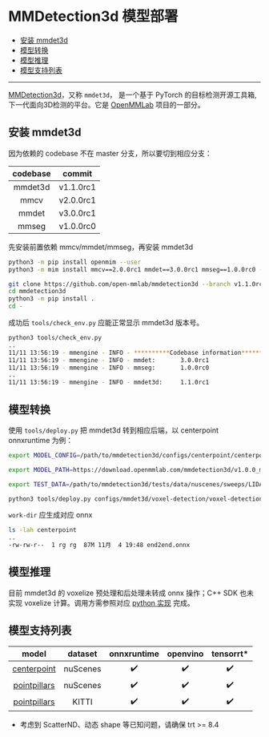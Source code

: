 # MMDetection3d 模型部署

- [安装 mmdet3d](#安装-mmdet3d)
- [模型转换](#模型转换)
- [模型推理](#模型推理)
- [模型支持列表](#模型支持列表)

______________________________________________________________________

[MMDetection3d](https://github.com/open-mmlab/mmdetection3d)，又称 `mmdet3d`， 是一个基于 PyTorch 的目标检测开源工具箱, 下一代面向3D检测的平台。它是 [OpenMMLab](https://openmmlab.com/) 项目的一部分。

## 安装 mmdet3d

因为依赖的 codebase 不在 master 分支，所以要切到相应分支：

| codebase |  commit   |
| :------: | :-------: |
| mmdet3d  | v1.1.0rc1 |
|   mmcv   | v2.0.0rc1 |
|  mmdet   | v3.0.0rc1 |
|  mmseg   | v1.0.0rc0 |

先安装前置依赖 mmcv/mmdet/mmseg，再安装 mmdet3d

```bash
python3 -m pip install openmim --user
python3 -m mim install mmcv==2.0.0rc1 mmdet==3.0.0rc1 mmseg==1.0.0rc0 --user

git clone https://github.com/open-mmlab/mmdetection3d --branch v1.1.0rc1
cd mmdetection3d
python3 -m pip install .
cd -
```

成功后 `tools/check_env.py` 应能正常显示 mmdet3d 版本号。

```bash
python3 tools/check_env.py
..
11/11 13:56:19 - mmengine - INFO - **********Codebase information**********
11/11 13:56:19 - mmengine - INFO - mmdet:       3.0.0rc1
11/11 13:56:19 - mmengine - INFO - mmseg:       1.0.0rc0
..
11/11 13:56:19 - mmengine - INFO - mmdet3d:     1.1.0rc1
```

## 模型转换

使用 `tools/deploy.py` 把 mmdet3d 转到相应后端，以 centerpoint onnxruntime 为例：

```bash
export MODEL_CONFIG=/path/to/mmdetection3d/configs/centerpoint/centerpoint_pillar02_second_secfpn_head-circlenms_8xb4-cyclic-20e_nus-3d.py

export MODEL_PATH=https://download.openmmlab.com/mmdetection3d/v1.0.0_models/centerpoint/centerpoint_02pillar_second_secfpn_circlenms_4x8_cyclic_20e_nus/centerpoint_02pillar_second_secfpn_circlenms_4x8_cyclic_20e_nus_20210816_064624-0f3299c0.pth

export TEST_DATA=/path/to/mmdetection3d/tests/data/nuscenes/sweeps/LIDAR_TOP/n008-2018-09-18-12-07-26-0400__LIDAR_TOP__1537287083900561.pcd.bin

python3 tools/deploy.py configs/mmdet3d/voxel-detection/voxel-detection_onnxruntime_dynamic.py $MODEL_CONFIG $MODEL_PATH $TEST_DATA --work-dir centerpoint
```

`work-dir` 应生成对应 onnx

```bash
ls -lah centerpoint
..
-rw-rw-r--  1 rg rg  87M 11月  4 19:48 end2end.onnx
```

## 模型推理

目前 mmdet3d 的 voxelize 预处理和后处理未转成 onnx 操作；C++ SDK 也未实现 voxelize 计算。调用方需参照对应 [python 实现](../../../mmdeploy/codebase/mmdet3d/deploy/voxel_detection_model.py) 完成。

## 模型支持列表

|                                                                                model                                                                                 | dataset  | onnxruntime | openvino | tensorrt\* |
| :------------------------------------------------------------------------------------------------------------------------------------------------------------------: | :------: | :---------: | :------: | :--------: |
| [centerpoint](https://github.com/open-mmlab/mmdetection3d/blob/main/configs/centerpoint/centerpoint_pillar02_second_secfpn_head-circlenms_8xb4-cyclic-20e_nus-3d.py) | nuScenes |     ✔️      |    ✔️    |     ✔️     |
|             [pointpillars](https://github.com/open-mmlab/mmdetection3d/blob/main/configs/pointpillars/pointpillars_hv_secfpn_sbn-all_8xb4-2x_nus-3d.py)              | nuScenes |     ✔️      |    ✔️    |     ✔️     |
|            [pointpillars](https://github.com/open-mmlab/mmdetection3d/blob/main/configs/pointpillars/pointpillars_hv_secfpn_8xb6-160e_kitti-3d-3class.py)            |  KITTI   |     ✔️      |    ✔️    |     ✔️     |

- 考虑到 ScatterND、动态 shape 等已知问题，请确保 trt >= 8.4
